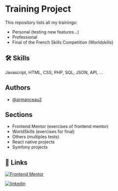 
# Training Project

This repository lists all my trainings:

- Personal (testing new features...)
- Professional
- Final of the French Skills Competition (Worldskills)




## 🛠 Skills
Javascript, HTML, CSS, PHP, SQL, JSON, API, ...


## Authors

- [@armanceau2](https://www.github.com/armanceau2)


## Sections

- Frontend Mentor (exercises of frontend mentor)
- WorldSkills (exercises for final)
- Others (multiples tests)
- React native projects
- Symfony projects

## 🔗 Links
[![Frontend Mentor](https://www.frontendmentor.io/static/images/logo-desktop.svg)](https://www.frontendmentor.io/profile/armanceau2)

[![linkedin](https://img.shields.io/badge/linkedin-0A66C2?style=for-the-badge&logo=linkedin&logoColor=white)](https://www.linkedin.com/in/arthur-manceau/)



